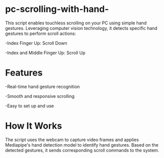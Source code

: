 # pc-scrolling-with-hand-
This script enables touchless scrolling on your PC using simple hand gestures. Leveraging computer vision technology, it detects specific hand gestures to perform scroll actions:

-Index Finger Up: Scroll Down 

-Index and Middle Finger Up: Scroll Up


# Features

-Real-time hand gesture recognition

-Smooth and responsive scrolling

-Easy to set up and use


# How It Works

The script uses the webcam to capture video frames and applies Mediapipe's hand detection model to identify hand gestures. Based on the detected gestures, it sends corresponding scroll commands to the system.
